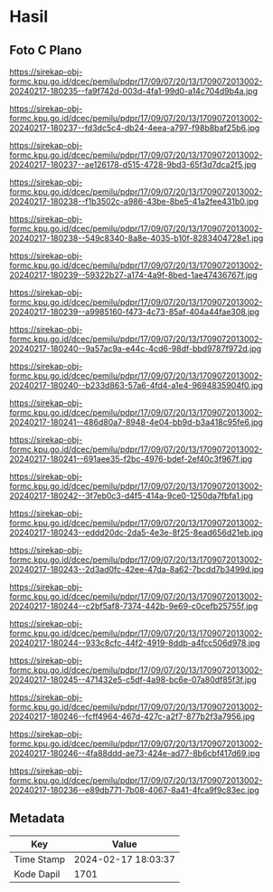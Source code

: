 # Hasil

## Foto C Plano

https://sirekap-obj-formc.kpu.go.id/dcec/pemilu/pdpr/17/09/07/20/13/1709072013002-20240217-180235--fa9f742d-003d-4fa1-99d0-a14c704d9b4a.jpg

https://sirekap-obj-formc.kpu.go.id/dcec/pemilu/pdpr/17/09/07/20/13/1709072013002-20240217-180237--fd3dc5c4-db24-4eea-a797-f98b8baf25b6.jpg

https://sirekap-obj-formc.kpu.go.id/dcec/pemilu/pdpr/17/09/07/20/13/1709072013002-20240217-180237--ae126178-d515-4728-9bd3-65f3d7dca2f5.jpg

https://sirekap-obj-formc.kpu.go.id/dcec/pemilu/pdpr/17/09/07/20/13/1709072013002-20240217-180238--f1b3502c-a986-43be-8be5-41a2fee431b0.jpg

https://sirekap-obj-formc.kpu.go.id/dcec/pemilu/pdpr/17/09/07/20/13/1709072013002-20240217-180238--549c8340-8a8e-4035-b10f-8283404728e1.jpg

https://sirekap-obj-formc.kpu.go.id/dcec/pemilu/pdpr/17/09/07/20/13/1709072013002-20240217-180239--59322b27-a174-4a9f-8bed-1ae47436767f.jpg

https://sirekap-obj-formc.kpu.go.id/dcec/pemilu/pdpr/17/09/07/20/13/1709072013002-20240217-180239--a9985160-f473-4c73-85af-404a44fae308.jpg

https://sirekap-obj-formc.kpu.go.id/dcec/pemilu/pdpr/17/09/07/20/13/1709072013002-20240217-180240--9a57ac9a-e44c-4cd6-98df-bbd9787f972d.jpg

https://sirekap-obj-formc.kpu.go.id/dcec/pemilu/pdpr/17/09/07/20/13/1709072013002-20240217-180240--b233d863-57a6-4fd4-a1e4-9694835904f0.jpg

https://sirekap-obj-formc.kpu.go.id/dcec/pemilu/pdpr/17/09/07/20/13/1709072013002-20240217-180241--486d80a7-8948-4e04-bb9d-b3a418c95fe6.jpg

https://sirekap-obj-formc.kpu.go.id/dcec/pemilu/pdpr/17/09/07/20/13/1709072013002-20240217-180241--691aee35-f2bc-4976-bdef-2ef40c3f967f.jpg

https://sirekap-obj-formc.kpu.go.id/dcec/pemilu/pdpr/17/09/07/20/13/1709072013002-20240217-180242--3f7eb0c3-d4f5-414a-9ce0-1250da7fbfa1.jpg

https://sirekap-obj-formc.kpu.go.id/dcec/pemilu/pdpr/17/09/07/20/13/1709072013002-20240217-180243--eddd20dc-2da5-4e3e-8f25-8ead656d21eb.jpg

https://sirekap-obj-formc.kpu.go.id/dcec/pemilu/pdpr/17/09/07/20/13/1709072013002-20240217-180243--2d3ad0fc-42ee-47da-8a62-7bcdd7b3499d.jpg

https://sirekap-obj-formc.kpu.go.id/dcec/pemilu/pdpr/17/09/07/20/13/1709072013002-20240217-180244--c2bf5af8-7374-442b-9e69-c0cefb25755f.jpg

https://sirekap-obj-formc.kpu.go.id/dcec/pemilu/pdpr/17/09/07/20/13/1709072013002-20240217-180244--933c8cfc-44f2-4919-8ddb-a4fcc506d978.jpg

https://sirekap-obj-formc.kpu.go.id/dcec/pemilu/pdpr/17/09/07/20/13/1709072013002-20240217-180245--471432e5-c5df-4a98-bc6e-07a80df85f3f.jpg

https://sirekap-obj-formc.kpu.go.id/dcec/pemilu/pdpr/17/09/07/20/13/1709072013002-20240217-180246--fcff4964-467d-427c-a2f7-877b2f3a7956.jpg

https://sirekap-obj-formc.kpu.go.id/dcec/pemilu/pdpr/17/09/07/20/13/1709072013002-20240217-180246--4fa88ddd-ae73-424e-ad77-8b6cbf417d69.jpg

https://sirekap-obj-formc.kpu.go.id/dcec/pemilu/pdpr/17/09/07/20/13/1709072013002-20240217-180236--e89db771-7b08-4067-8a41-4fca9f9c83ec.jpg


## Metadata

| Key        | Value               |
| ---------- | ------------------- |
| Time Stamp | 2024-02-17 18:03:37 |
| Kode Dapil | 1701                |



